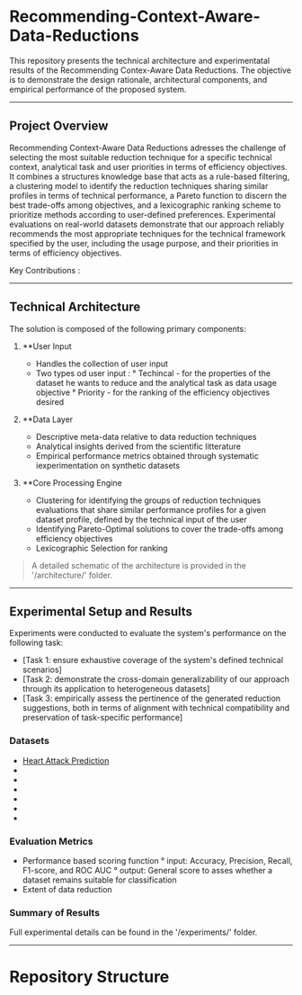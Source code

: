 # Recommending-Context-Aware-Data-Reductions

This repository presents the technical architecture and experimentatal results of the Recommending Contex-Aware Data Reductions.
The objective is to demonstrate the design rationale, architectural components, and empirical performance of the proposed system.

---

## Project Overview

Recommending Context-Aware Data Reductions adresses the challenge of selecting the most suitable reduction technique for a specific technical context, analytical task and user priorities in terms of efficiency objectives. It combines a structures knowledge base that acts as a rule-based filtering, a clustering model to identify the reduction techniques sharing similar profiles in terms of technical performance, a Pareto function to discern the best trade-offs among objectives, and a lexicographic ranking scheme to prioritize methods according to user-defined preferences. Experimental evaluations on real-world datasets demonstrate that our approach reliably recommends the most appropriate techniques for the technical framework specified by the user, including the usage purpose, and their priorities in terms of efficiency objectives.

Key Contributions :

---

## Technical Architecture 

The solution is composed of the following primary components:

1. **User Input
   - Handles the collection of user input
   - Two types od user input :
     ° Techincal - for the properties of the dataset he wants to reduce and the analytical task as data usage objective
     ° Priority - for the ranking of the efficiency objectives desired
     
2. **Data Layer
   - Descriptive meta-data relative to data reduction techniques
   - Analytical insights derived from the scientific litterature
   - Empirical performance metrics obtained through systematic iexperimentation on synthetic datasets
     
3. **Core Processing Engine
   - Clustering for identifying the groups of reduction techniques evaluations that share similar performance profiles for a given dataset profile, defined by the technical input of the user
   - Identifying Pareto-Optimal solutions to cover the trade-offs among efficiency objectives
   - Lexicographic Selection for ranking

> A detailed schematic of the architecture is provided in the '/architecture/' folder.

---

## Experimental Setup and Results

Experiments were conducted to evaluate the system's performance on the following task:

- [Task 1: ensure exhaustive coverage of the system's defined technical scenarios]
- [Task 2: demonstrate the cross-domain generalizability of our approach through its application to heterogeneous datasets]
- [Task 3: empirically assess the pertinence of the generated reduction suggestions, both in terms of alignment with technical compatibility and preservation of task-specific performance]

### Datasets

- [Heart Attack Prediction](https://www.kaggle.com/datasets/juledz/heart-attack-prediction)
- [Hotel Booking]: https://www.kaggle.com/datasets/jessemostipak/hotel-booking-demand
- [Housing]: https://www.kaggle.com/datasets/camnugent/california-housing-prices
- [Company Bankruptcy Prediction]: https://www.kaggle.com/datasets/fedesoriano/company-bankruptcy-prediction
- [Mushrooms Classification]: https://www.kaggle.com/datasets/uciml/mushroom-classification
- [Boston House Pricing]: https://www.kaggle.com/datasets/fedesoriano/the-boston-houseprice-data
- [Students Performance]: https://www.kaggle.com/datasets/spscientist/students-performance-in-exams

### Evaluation Metrics 

- Performance based scoring function
  ° input: Accuracy, Precision, Recall, F1-score, and ROC AUC
  ° output: General score to asses whether a dataset remains suitable for classification
- Extent of data reduction

### Summary of Results

Full experimental details can be found in the '/experiments/' folder.

---

# Repository Structure
